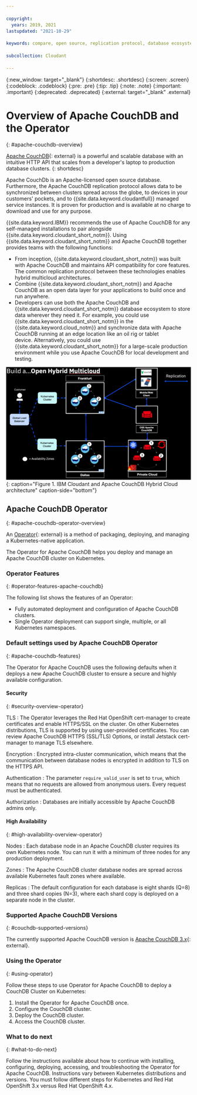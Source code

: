 ```yaml
---

copyright:
  years: 2019, 2021
lastupdated: "2021-10-29"

keywords: compare, open source, replication protocol, database ecosystem, features, high availability, security

subcollection: Cloudant

---
```


{:new_window: target="_blank"}
{:shortdesc: .shortdesc}
{:screen: .screen}
{:codeblock: .codeblock}
{:pre: .pre}
{:tip: .tip}
{:note: .note}
{:important: .important}
{:deprecated: .deprecated}
{:external: target="_blank" .external}

<!-- Acrolinx: 2021-04-14 -->

# Overview of Apache CouchDB and the Operator
{: #apache-couchdb-overview}

[Apache CouchDB](http://couchdb.apache.org/){: external} is a powerful and scalable database with an intuitive HTTP API that scales from a developer's laptop to production database clusters. 
{: shortdesc}

Apache CouchDb is an Apache-licensed open source database. Furthermore, the Apache CouchDB replication protocol allows data to be synchronized between clusters spread across the globe, to devices in your customers' pockets, and to {{site.data.keyword.cloudantfull}} managed service instances. It is proven for production and is available at no charge to download and use for any purpose.

{{site.data.keyword.IBM}} recommends the use of Apache CouchDB for any self-managed installations to pair alongside {{site.data.keyword.cloudant_short_notm}}. Using {{site.data.keyword.cloudant_short_notm}} and Apache CouchDB together provides teams with the following functions:

- From inception, {{site.data.keyword.cloudant_short_notm}} was built with Apache CouchDB and maintains API compatibility for core features. The common replication protocol between these technologies enables hybrid multicloud architectures.
- Combine {{site.data.keyword.cloudant_short_notm}} and Apache CouchDB as an open data layer for your applications to build once and run anywhere. 
- Developers can use both the Apache CouchDB and {{site.data.keyword.cloudant_short_notm}} database ecosystem to store data wherever they need it. For example, you could use {{site.data.keyword.cloudant_short_notm}} in the {{site.data.keyword.cloud_notm}} and synchronize data with Apache CouchDB running at an edge location like an oil rig or tablet device. Alternatively, you could use {{site.data.keyword.cloudant_short_notm}} for a large-scale production environment while you use Apache CouchDB for local development and testing.  

![IBM Cloudant and Apache CouchDB Hybrid Cloud architecture](../images/cloudant_and_couchdb.png){: caption="Figure 1. IBM Cloudant and Apache CouchDB Hybrid Cloud architecture" caption-side="bottom"}

## Apache CouchDB Operator
{: #apache-couchdb-operator-overview}

An [Operator](https://kubernetes.io/docs/concepts/extend-kubernetes/operator/){: external} is a method of packaging, deploying, and managing a Kubernetes-native application. 

The Operator for Apache CouchDB helps you deploy and manage an Apache CouchDB cluster on Kubernetes. 

### Operator Features
{: #operator-features-apache-couchdb}

The following list shows the features of an Operator: 

- Fully automated deployment and configuration of Apache CouchDB clusters.
- Single Operator deployment can support single, multiple, or all Kubernetes namespaces.

### Default settings used by Apache CouchDB Operator
{: #apache-couchdb-features}

The Operator for Apache CouchDB uses the following defaults when it deploys a new Apache CouchDB cluster to ensure a secure and highly available configuration.

#### Security
{: #security-overview-operator}

TLS 
:   The Operator leverages the Red Hat OpenShift cert-manager to create certificates and enable HTTPS/SSL on the cluster. On other Kubernetes distributions, TLS is supported by using user-provided certificates. You can review Apache CouchDB HTTPS (SSL/TLS) Options, or install Jetstack cert-manager to manage TLS elsewhere.

Encryption 
:   Encrypted intra-cluster communication, which means that the communication between database nodes is encrypted in addition to TLS on the HTTPS API.

Authentication 
:   The parameter `require_valid_user` is set to `true`, which means that no requests are allowed from anonymous users. Every request must be authenticated.

Authorization 
:   Databases are initially accessible by Apache CouchDB admins only.

#### High Availability
{: #high-availability-overview-operator}

Nodes 
:   Each database node in an Apache CouchDB cluster requires its own Kubernetes node. You can run it with a minimum of three nodes for any production deployment.

Zones 
:   The Apache CouchDB cluster database nodes are spread across available Kubernetes fault zones where available.

Replicas 
:   The default configuration for each database is eight shards (Q=8) and three shard copies (N=3), where each shard copy is deployed on a separate node in the cluster.

### Supported Apache CouchDB Versions
{: #couchdb-supported-versions}

The currently supported Apache CouchDB version is [Apache CouchDB 3.x](https://docs.couchdb.org/en/3.1.1/){: external}.
 
### Using the Operator
{: #using-operator}

Follow these steps to use Operator for Apache CouchDB to deploy a CouchDB Cluster on Kubernetes:

1. Install the Operator for Apache CouchDB once.
2. Configure the CouchDB cluster.
3. Deploy the CouchDB cluster.
4. Access the CouchDB cluster.

### What to do next
{: #what-to-do-next}

Follow the instructions available about how to continue with installing, configuring, deploying, accessing, and troubleshooting the Operator for Apache CouchDB. Instructions vary between Kubernetes distributions and versions. You must follow different steps for Kubernetes and Red Hat OpenShift 3.x versus Red Hat OpenShift 4.x.
